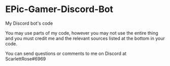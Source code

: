# EPic-Gamer-Discord-Bot
My Discord bot's code

You may use parts of my code, however you may not use the entire thing and you must credit me and the relevant sources listed at the bottom in your code.

You can send questions or comments to me on Discord at ScarlettRose#6969

